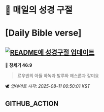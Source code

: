 # 🙏 매일의 성경 구절
# [Daily Bible verse]
## [![README에 성경구절 업데이트](https://github.com/DONGSUKA/first_test/actions/workflows/update-readme-bible.yml/badge.svg)](https://github.com/DONGSUKA/first_test/actions/workflows/update-readme-bible.yml)
<!-- START_BIBLE_VERSE -->
📖 **창세기 46:9**
> 르우벤의 아들 하녹과 발루와 헤스론과 갈미요

🕊️ _업데이트 시각: 2025-08-11 00:50:01 KST_
  <!-- END_BIBLE_VERSE -->
## GITHUB_ACTION
